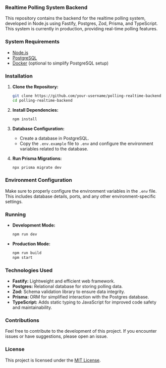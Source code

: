 ### Realtime Polling System Backend

This repository contains the backend for the realtime polling system, developed in Node.js using Fastify, Postgres, Zod, Prisma, and TypeScript. This system is currently in production, providing real-time polling features.

### System Requirements

- [Node.js](https://nodejs.org/)
- [PostgreSQL](https://www.postgresql.org/)
- [Docker](https://www.docker.com/) (optional to simplify PostgreSQL setup)

### Installation

1. **Clone the Repository:**
   ```bash
   git clone https://github.com/your-username/polling-realtime-backend.git
   cd polling-realtime-backend
   ```

2. **Install Dependencies:**
   ```bash
   npm install
   ```

3. **Database Configuration:**
   - Create a database in PostgreSQL.
   - Copy the `.env.example` file to `.env` and configure the environment variables related to the database.

4. **Run Prisma Migrations:**
   ```bash
   npx prisma migrate dev
   ```

### Environment Configuration

Make sure to properly configure the environment variables in the `.env` file. This includes database details, ports, and any other environment-specific settings.

### Running

- **Development Mode:**
  ```bash
  npm run dev
  ```

- **Production Mode:**
  ```bash
  npm run build
  npm start
  ```

### Technologies Used

- **Fastify:** Lightweight and efficient web framework.
- **Postgres:** Relational database for storing polling data.
- **Zod:** Schema validation library to ensure data integrity.
- **Prisma:** ORM for simplified interaction with the Postgres database.
- **TypeScript:** Adds static typing to JavaScript for improved code safety and maintainability.

### Contributions

Feel free to contribute to the development of this project. If you encounter issues or have suggestions, please open an issue.

### License

This project is licensed under the [MIT License](LICENSE).